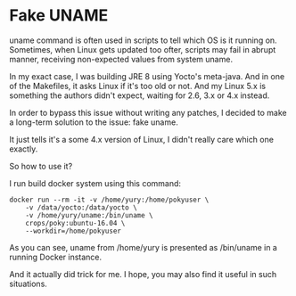 # Fake UNAME

uname command is often used in scripts to tell which OS is it running on.
Sometimes, when Linux gets updated too ofter, scripts may fail in abrupt
manner, receiving non-expected values from system uname.

In my exact case, I was building JRE 8 using Yocto's meta-java. 
And in one of the Makefiles, it asks Linux if it's too old or not. 
And my Linux 5.x is something the authors didn't expect, waiting
for 2.6, 3.x or 4.x instead.

In order to bypass this issue without writing any patches, I decided
to make a long-term solution to the issue: fake uname.

It just tells it's a some 4.x version of Linux, I didn't really care
which one exactly.

So how to use it?

I run build docker system using this command:
```
docker run --rm -it -v /home/yury:/home/pokyuser \
	-v /data/yocto:/data/yocto \
	-v /home/yury/uname:/bin/uname \
	crops/poky:ubuntu-16.04 \
	--workdir=/home/pokyuser
```

As you can see, uname from /home/yury is presented as /bin/uname
in a running Docker instance.

And it actually did trick for me. I hope, you may also find it
useful in such situations.
